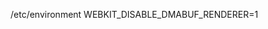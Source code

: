 <!-- working -->
<!-- Use sudo to add to the following file, the next line -->
/etc/environment
WEBKIT_DISABLE_DMABUF_RENDERER=1
